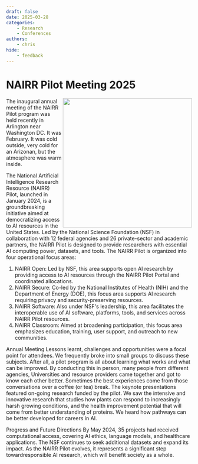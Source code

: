 ```yaml
---
draft: false
date: 2025-03-28
categories:
    - Research
    - Conferences
authors: 
    - chris
hide:
    - feedback
---
```


# NAIRR Pilot Meeting 2025
<img src="/blog/images/NAIRR.jpg" style="width: 350px;" align=right>

The inaugural annual meeting of the NAIRR Pilot program was held recently in Arlington near Washington DC.  It was February. It was cold outside, very cold for an Arizonan, but the atmosphere was warm inside.

The National Artificial Intelligence Research Resource (NAIRR) Pilot, launched in January 2024, is a groundbreaking initiative aimed at democratizing access to AI resources in the United States. Led by the National Science Foundation (NSF) in collaboration with 12 federal agencies and 26 private-sector and academic partners, the NAIRR Pilot is designed to provide researchers with essential AI computing power, datasets, and tools.
The NAIRR Pilot is organized into four operational focus areas:
1.    NAIRR Open: Led by NSF, this area supports open AI research by providing access to AI resources through the NAIRR Pilot Portal and coordinated allocations.
2.    NAIRR Secure: Co-led by the National Institutes of Health (NIH) and the Department of Energy (DOE), this focus area supports AI research requiring privacy and security-preserving resources.
3.    NAIRR Software: Also under NSF's leadership, this area facilitates the interoperable use of AI software, platforms, tools, and services across NAIRR Pilot resources.
4.    NAIRR Classroom: Aimed at broadening participation, this focus area emphasizes education, training, user support, and outreach to new communities. 

Annual Meeting 
Lessons learnt, challenges and opportunities were a focal point for attendees. We frequently broke into small groups to discuss these subjects. After all, a pilot program is all about learning what works and what can be improved. By conducting this in person, many people from different agencies, Universities and resource providers came together and got to know each other better.  Sometimes the best experiences come from those conversations over a coffee (or tea) break. 
The keynote presentations featured on-going research funded by the pilot.  We saw the intensive and innovative research that studies how plants can respond to increasingly harsh growing conditions, and the health improvement potential that will come from better understanding of proteins. We heard how pathways can be better developed for careers in AI.

Progress and Future Directions
By May 2024, 35 projects had received computational access, covering AI ethics, language models, and healthcare applications. The NSF continues to seek additional datasets and expand its impact. As the NAIRR Pilot evolves, it represents a significant step towardresponsible AI research, which will benefit society as a whole.

